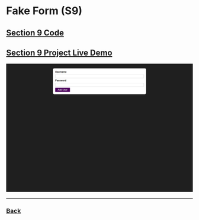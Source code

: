 # Fake Form (S9)

## [Section 9 Code](../../Projects/03-section-8-9-project/Users-List-App/)

## [Section 9 Project Live Demo](https://fake-form.vercel.app/)

![Screen](../../screens/users-app.png)

---

### [Back](../readme.md)
